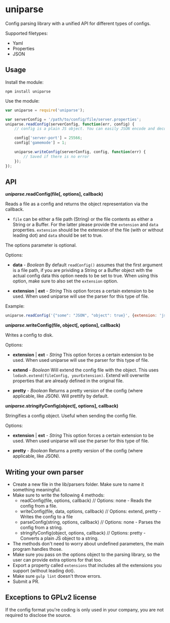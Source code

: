 # uniparse

Config parsing library with a unified API for different types of configs.

Supported filetypes:
- Yaml
- Properties
- JSON

## Usage

Install the module:

```
npm install uniparse
```

Use the module:

```javascript
var uniparse = require('uniparse');

var serverConfig = '/path/to/config/file/server.properties';
uniparse.readConfig(serverConfig, function(err, config) {
	// config is a plain JS object. You can easily JSON encode and decode it and no data will be lost.

	config['server-port'] = 25566;
	config['gamemode'] = 1;

	uniparse.writeConfig(serverConfig, config, function(err) {
		// Saved if there is no error
	});
});
```

## API

___uniparse_.readConfig(file[, options], callback)__

Reads a file as a config and returns the object representation via the callback.

- `file` can be either a file path (String) or the file contents as either a String or a Buffer. For the latter please provide the `extension` and `data` properties. `extension` should be the extension of the file (with or without leading dot) and `data` should be set to true.

The options parameter is optional.

Options:

- __data__ - _Boolean_ 
By default `readConfig()` assumes that the first argument is a file path, if you are prividing a String or a Buffer object with the actual config data this option needs to be set to true. When using this option, make sure to also set the `extension` option.

- __extension__ | __ext__ - _String_ 
This option forces a certain extension to be used. When used uniparse will use the parser for this type of file.

Example:

```javascript
uniparse.readConfig('{"some": "JSON", "object": true}', {extension: 'json', data: true}, function(err, object) {});
```

___uniparse_.writeConfig(file, object[, options], callback)__

Writes a config to disk.

Options:

- __extension__ | __ext__ - _String_ 
This option forces a certain extension to be used. When used uniparse will use the parser for this type of file.

- __extend__ - _Boolean_ 
Will extend the config file with the object. This uses `lodash.extend(fileConfig, yourExtension)`. Extend will overwrite properties that are already defined in the original file.

- __pretty__ - _Boolean_ 
Returns a pretty version of the config (where applicable, like JSON). Will prettify by default.

___uniparse_.stringifyConfig(object[, options], callback)__

Stringifies a config object. Useful when sending the config file.

Options:

- __extension__ | __ext__ - _String_
This option forces a certain extension to be used. When used uniparse will use the parser for this type of file.

- __pretty__ - _Boolean_ 
Returns a pretty version of the config (where applicable, like JSON).

## Writing your own parser

- Create a new file in the lib/parsers folder. Make sure to name it something meaningful.
- Make sure to write the following 4 methods:
	- readConfig(file, options, callback) // Options: none - 
	Reads the config from a file.
	- writeConfig(file, data, options, callback) // Options: extend, pretty - 
	Writes the config to a file
	- parseConfig(string, options, callback) // Options: none - 
	Parses the config from a string.
	- stringifyConfig(object, options, callback) // Options: pretty - 
	Converts a plain JS object to a string.
- The methods don't need to worry about undefined parameters, the main program handles those.
- Make sure you pass on the options object to the parsing library, so the user can provide extra options for that too.
- Export a property called `extensions` that includes all the extensions you support (without leading dot).
- Make sure `gulp lint` doesn't throw errors.
- Submit a PR.

## Exceptions to GPLv2 license

If the config format you're coding is only used in your company, you are not required to disclose the source.